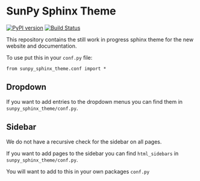 # SunPy Sphinx Theme

[![PyPI version](https://badge.fury.io/py/sunpy-sphinx-theme.svg)](https://badge.fury.io/py/sunpy-sphinx-theme)
[![Build Status](https://travis-ci.org/sunpy/sunpy-sphinx-theme.svg?branch=master)](https://travis-ci.org/sunpy/sunpy-sphinx-theme)

This repository contains the still work in progress sphinx theme for the new website and documentation.

To use put this in your `conf.py` file:

    from sunpy_sphinx_theme.conf import *

## Dropdown

If you want to add entries to the dropdown menus you can find them in `sunpy_sphinx_theme/conf.py`.

## Sidebar

We do not have a recursive check for the sidebar on all pages.

If you want to add pages to the sidebar you can find ``html_sidebars`` in `sunpy_sphinx_theme/conf.py`.

You will want to add to this in your own packages ``conf.py``
